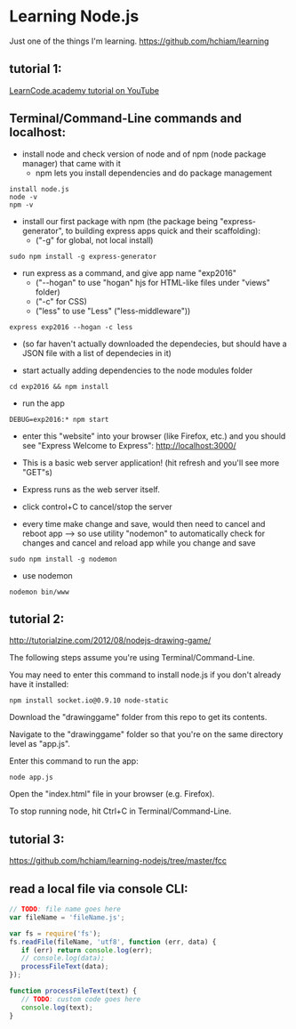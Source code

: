 # Learning Node.js
Just one of the things I'm learning. https://github.com/hchiam/learning

## tutorial 1:
[LearnCode.academy tutorial on YouTube](https://www.youtube.com/watch?annotation_id=annotation_444363647&feature=iv&index=3&list=PLoYCgNOIyGAApoDfJHjmMgGNlYenKg5jO&src_vid=pU9Q6oiQNd0&v=FqMIyTH9wSg)

## Terminal/Command-Line commands and localhost:

* install node and check version of node and of npm (node package manager) that came with it
    * npm lets you install dependencies and do package management

```
install node.js
node -v
npm -v
```

* install our first package with npm (the package being "express-generator", to building express apps quick and their scaffolding):
    * ("-g" for global, not local install)

```
sudo npm install -g express-generator
```

* run express as a command, and give app name "exp2016"
    * ("--hogan" to use "hogan" hjs for HTML-like files under "views" folder)
    * ("-c" for CSS)
    * ("less" to use "Less" ("less-middleware"))

```
express exp2016 --hogan -c less
```

* (so far haven't actually downloaded the dependecies, but should have a JSON file with a list of dependecies in it)

* start actually adding dependencies to the node modules folder

```
cd exp2016 && npm install
```

* run the app

```
DEBUG=exp2016:* npm start
```

* enter this "website" into your browser (like Firefox, etc.) and you should see "Express Welcome to Express":
[http://localhost:3000/](http://localhost:3000/)

* This is a basic web server application! (hit refresh and you'll see more "GET"s)
* Express runs as the web server itself.

* click control+C to cancel/stop the server

* every time make change and save, would then need to cancel and reboot app --> so use utility "nodemon" to automatically check for changes and cancel and reload app while you change and save

```
sudo npm install -g nodemon
```

* use nodemon

```
nodemon bin/www
```

## tutorial 2:
http://tutorialzine.com/2012/08/nodejs-drawing-game/

The following steps assume you're using Terminal/Command-Line.

You may need to enter this command to install node.js if you don't already have it installed:

`
npm install socket.io@0.9.10 node-static
`

Download the "drawinggame" folder from this repo to get its contents.

Navigate to the "drawinggame" folder so that you're on the same directory level as "app.js".

Enter this command to run the app:

`
node app.js 
`

Open the "index.html" file in your browser (e.g. Firefox).

To stop running node, hit Ctrl+C in Terminal/Command-Line.

## tutorial 3:
https://github.com/hchiam/learning-nodejs/tree/master/fcc

## read a local file via console CLI:

```js
// TODO: file name goes here
var fileName = 'fileName.js';

var fs = require('fs');
fs.readFile(fileName, 'utf8', function (err, data) {
   if (err) return console.log(err);
   // console.log(data);
   processFileText(data);
});

function processFileText(text) {
   // TODO: custom code goes here
   console.log(text);
}
```
